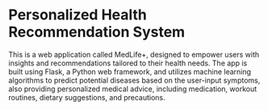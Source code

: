 # Personalized Health Recommendation System 

This is a web application called MedLife+, designed to empower users with insights and recommendations tailored to their health needs. The app is built using Flask, a Python web framework, and utilizes machine learning algorithms to predict potential diseases based on the user-input symptoms, also providing personalized medical advice, including medication, workout routines, dietary suggestions, and precautions. 
